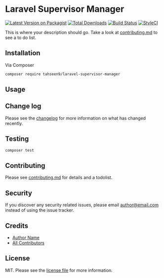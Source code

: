 # Laravel Supervisor Manager

[![Latest Version on Packagist][ico-version]][link-packagist]
[![Total Downloads][ico-downloads]][link-downloads]
[![Build Status][ico-travis]][link-travis]
[![StyleCI][ico-styleci]][link-styleci]

This is where your description should go. Take a look at [contributing.md](contributing.md) to see a to do list.

## Installation

Via Composer

```bash
composer require tahseen9/laravel-supervisor-manager
```

## Usage

## Change log

Please see the [changelog](changelog.md) for more information on what has changed recently.

## Testing

```bash
composer test
```

## Contributing

Please see [contributing.md](contributing.md) for details and a todolist.

## Security

If you discover any security related issues, please email author@email.com instead of using the issue tracker.

## Credits

- [Author Name][link-author]
- [All Contributors][link-contributors]

## License

MIT. Please see the [license file](license.md) for more information.

[ico-version]: https://img.shields.io/packagist/v/tahseen9/laravel-supervisor-manager.svg?style=flat-square
[ico-downloads]: https://img.shields.io/packagist/dt/tahseen9/laravel-supervisor-manager.svg?style=flat-square
[ico-travis]: https://img.shields.io/travis/tahseen9/laravel-supervisor-manager/master.svg?style=flat-square
[ico-styleci]: https://styleci.io/repos/12345678/shield

[link-packagist]: https://packagist.org/packages/tahseen9/laravel-supervisor-manager
[link-downloads]: https://packagist.org/packages/tahseen9/laravel-supervisor-manager
[link-travis]: https://travis-ci.org/tahseen9/laravel-supervisor-manager
[link-styleci]: https://styleci.io/repos/12345678
[link-author]: https://github.com/tahseen9
[link-contributors]: ../../contributors
